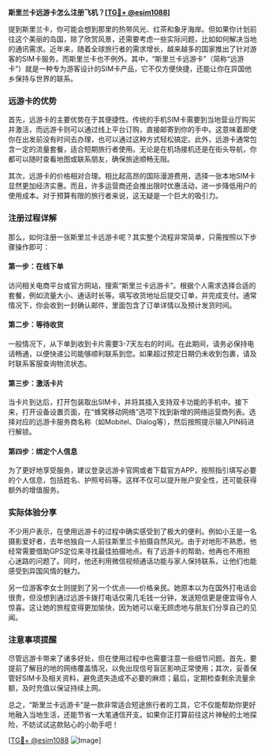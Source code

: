 **斯里兰卡远游卡怎么注册飞机？[[TG💪+ @esim1088](https://t.me/s/esim1088)]**

提到斯里兰卡，你可能会想到那里的热带风光、红茶和象牙海岸。但如果你计划前往这个美丽的岛国，除了欣赏风景，还需要考虑一些实际问题，比如如何解决当地的通讯需求。近年来，随着全球旅行者的需求增长，越来越多的国家推出了针对游客的SIM卡服务，而斯里兰卡也不例外。其中，“斯里兰卡远游卡”（简称“远游卡”）就是一种专为游客设计的SIM卡产品，它不仅方便快捷，还能让你在异国他乡保持与世界的联系。

### 远游卡的优势

首先，远游卡的主要优势在于其便捷性。传统的手机SIM卡需要到当地营业厅购买并激活，而远游卡则可以通过线上平台订购，直接邮寄到你的手中。这意味着即使你在出发前没有时间去办理，也可以通过这种方式轻松搞定。此外，远游卡通常包含一定的流量套餐，适合短期旅行者使用。无论是在机场接机还是在街头导航，你都可以随时查看地图或联系朋友，确保旅途顺畅无阻。

其次，远游卡的价格相对合理。相比起高昂的国际漫游费用，选择一张本地SIM卡显然更加经济实惠。而且，许多运营商还会推出限时优惠活动，进一步降低用户的使用成本。对于预算有限的旅行者来说，这无疑是一个巨大的吸引力。

### 注册过程详解

那么，如何注册一张斯里兰卡远游卡呢？其实整个流程非常简单，只需按照以下步骤操作即可：

#### 第一步：在线下单
访问相关电商平台或官方网站，搜索“斯里兰卡远游卡”。根据个人需求选择合适的套餐，例如流量大小、通话时长等。填写收货地址后提交订单，并完成支付。通常情况下，你会收到一封确认邮件，里面包含了订单详情以及预计发货时间。

#### 第二步：等待收货
一般情况下，从下单到收到卡片需要3-7天左右的时间。在此期间，请务必保持电话畅通，以便快递公司能够顺利联系到您。如果超过预定日期仍未收到包裹，请及时联系客服查询物流状态。

#### 第三步：激活卡片
当卡片到达后，打开包装取出SIM卡，并将其插入支持双卡功能的手机中。接下来，打开设备设置页面，在“蜂窝移动网络”选项下找到新增的网络运营商列表。选择对应的远游卡服务商名称（如Mobitel、Dialog等），然后按照提示输入PIN码进行解锁。

#### 第四步：绑定个人信息
为了更好地享受服务，建议登录远游卡官网或者下载官方APP，按照指引填写必要的个人信息，包括姓名、护照号码等。这样不仅可以提升账户安全性，还可能获得额外的增值服务。

### 实际体验分享

不少用户表示，在使用远游卡的过程中确实感受到了极大的便利。例如小王是一名摄影爱好者，去年他独自一人前往斯里兰卡拍摄自然风光。由于对地形不熟悉，他经常需要借助GPS定位来寻找最佳拍摄地点。有了远游卡的帮助，他再也不用担心迷路的问题了。同时，他还利用微信视频通话功能与家人保持联系，让他们也能感受到异国风情的魅力。

另一位游客李女士则提到了另一个优点——价格亲民。她原本以为在国外打电话会很贵，但没想到通过远游卡拨打电话仅需几毛钱一分钟，发送短信更是便宜得令人惊喜。这让她的旅程变得更加愉快，因为她可以毫无顾虑地与朋友们分享自己的见闻。

### 注意事项提醒

尽管远游卡带来了诸多好处，但在使用过程中也需要注意一些细节问题。首先，要提前了解目的地的网络覆盖情况，以免出现信号盲区影响正常使用；其次，妥善保管好SIM卡及相关资料，避免遗失造成不必要的麻烦；最后，定期检查剩余流量余额，及时充值以保证持续上网。

总之，“斯里兰卡远游卡”是一款非常适合短途旅行者的工具，它不仅能帮助你更好地融入当地生活，还能节省一大笔通信开支。如果你正打算前往这片神秘的土地探险，不妨试试这款贴心的小助手吧！

[[TG💪+ @esim1088](https://t.me/s/esim1088) ![Image](https://i.postimg.cc/4NQfJmqS/Snipaste-2025-05-13-00-14-12.png)]